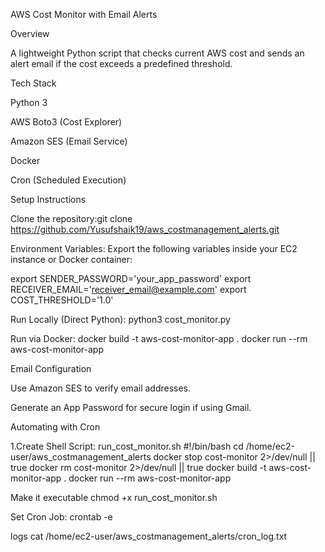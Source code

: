 AWS Cost Monitor with Email Alerts

Overview

A lightweight Python script that checks current AWS cost and sends an alert email if the cost exceeds a predefined threshold.

Tech Stack

Python 3

AWS Boto3 (Cost Explorer)

Amazon SES (Email Service)

Docker

Cron (Scheduled Execution)

Setup Instructions

Clone the repository:git clone https://github.com/Yusufshaik19/aws_costmanagement_alerts.git


Environment Variables:
Export the following variables inside your EC2 instance or Docker container:

export SENDER_PASSWORD='your_app_password'
export RECEIVER_EMAIL='receiver_email@example.com'
export COST_THRESHOLD='1.0'

Run Locally (Direct Python):
python3 cost_monitor.py



Run via Docker:
docker build -t aws-cost-monitor-app .
docker run --rm aws-cost-monitor-app




Email Configuration

Use Amazon SES to verify email addresses.

Generate an App Password for secure login if using Gmail.

Automating with Cron

1.Create Shell Script: run_cost_monitor.sh
#!/bin/bash
cd /home/ec2-user/aws_costmanagement_alerts
docker stop cost-monitor 2>/dev/null || true
docker rm cost-monitor 2>/dev/null || true
docker build -t aws-cost-monitor-app .
docker run --rm aws-cost-monitor-app



Make it executable
chmod +x run_cost_monitor.sh

Set Cron Job:
crontab -e

logs
cat /home/ec2-user/aws_costmanagement_alerts/cron_log.txt
